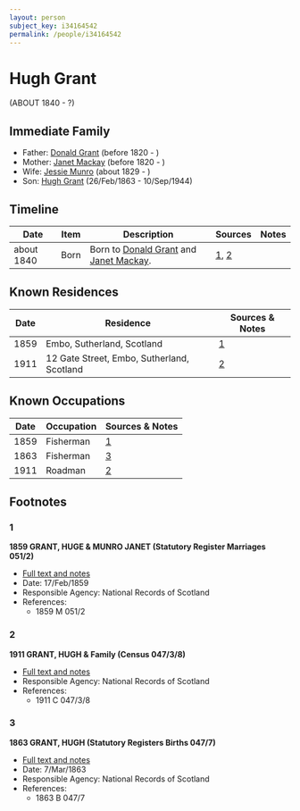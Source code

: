 ```yaml
---
layout: person
subject_key: i34164542
permalink: /people/i34164542
---
```


# Hugh Grant
(ABOUT 1840 - ?)

## Immediate Family

* Father: [Donald Grant](./@15156692@-donald-grant-b1820-d.md) (before 1820 - )
* Mother: [Janet Mackay](./@44945539@-janet-mackay-b1820-d.md) (before 1820 - )
* Wife: [Jessie Munro](./@41510480@-jessie-munro-b1829-d.md) (about 1829 - )
* Son: [Hugh Grant](./@31066628@-hugh-grant-b1863-2-26-d1944-9-10.md) (26/Feb/1863 - 10/Sep/1944)

## Timeline

Date | Item | Description | Sources | Notes
---|---|---|---|---
about 1840 | Born | Born to [Donald Grant](./@15156692@-donald-grant-b1820-d.md) and [Janet Mackay](./@44945539@-janet-mackay-b1820-d.md). | [1](#1), [2](#2) | 

## Known Residences

Date | Residence | Sources & Notes
---|---|---
1859 | Embo, Sutherland, Scotland | [1](#1)
1911 | 12 Gate Street, Embo, Sutherland, Scotland | [2](#2)

## Known Occupations

Date | Occupation | Sources & Notes
---|---|---
1859 | Fisherman | [1](#1)
1863 | Fisherman | [3](#3)
1911 | Roadman | [2](#2)

## Footnotes

### 1

**1859 GRANT, HUGE & MUNRO JANET (Statutory Register Marriages 051/2)**

* [Full text and notes](../sources/@78170305@-1859-grant,-huge-&-munro-janet-statutory-register-marriages-051-2-.md)
* Date: 17/Feb/1859
* Responsible Agency: National Records of Scotland
* References: 
  * 1859 M 051/2

### 2

**1911 GRANT, HUGH & Family (Census 047/3/8)**

* [Full text and notes](../sources/@72011177@-1911-grant,-hugh-&-family-census-047-3-8-.md)
* Responsible Agency: National Records of Scotland
* References: 
  * 1911 C 047/3/8

### 3

**1863 GRANT, HUGH (Statutory Registers Births 047/7)**

* [Full text and notes](../sources/@48209885@-1863-grant,-hugh-statutory-registers-births-047-7-.md)
* Date: 7/Mar/1863
* Responsible Agency: National Records of Scotland
* References: 
  * 1863 B 047/7

